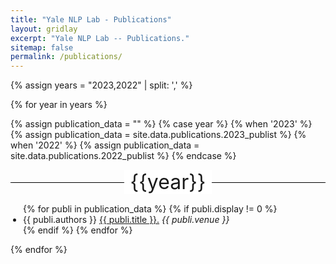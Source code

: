 ```yaml
---
title: "Yale NLP Lab - Publications"
layout: gridlay
excerpt: "Yale NLP Lab -- Publications."
sitemap: false
permalink: /publications/
---
```

<style>
  .line-through-title {
      position: relative;
      text-align: center;
      margin-bottom: 15px;
  }

  .line-through-title span {
      background-color: #fff; /* Assuming your background is white. If not, change this. */
      padding: 0 10px; /* Adjust as needed to give space around the text. */
      z-index: 1;
      position: relative;
      font-size: xx-large;
  }

  .line-through-title::before {
      content: "";
      position: absolute;
      top: 50%;
      left: 0;
      right: 0;
      height: 1px;
      background: black; /* Adjust the color as needed. */
      z-index: 0;
  }

  .justified-content {
      text-align: justify;
  }
  .justified-content ul {
      padding-left: 20px;
  }
</style>

{% assign years = "2023,2022" | split: ',' %}

{% for year in years %}

{% assign publication_data = "" %}
{% case year %}
  {% when '2023' %}
    {% assign publication_data = site.data.publications.2023_publist %}
  {% when '2022' %}
    {% assign publication_data = site.data.publications.2022_publist %}
{% endcase %}

<div class="line-through-title">
  <span>{{year}}</span>
</div>

<div class="justified-content">
<ul>
{% for publi in publication_data %}
    {% if publi.display != 0 %}
        <li>{{ publi.authors }} <a href="{{ publi.url }}" target="_blank">{{ publi.title }}.</a> <i>{{ publi.venue }}</i></li>
    {% endif %}
{% endfor %}
</ul>
</div>
{% endfor %}
